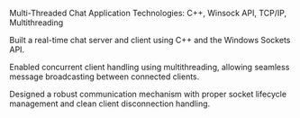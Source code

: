 Multi-Threaded Chat Application
Technologies: C++, Winsock API, TCP/IP, Multithreading

Built a real-time chat server and client using C++ and the Windows Sockets API.

Enabled concurrent client handling using multithreading, allowing seamless message broadcasting between connected clients.

Designed a robust communication mechanism with proper socket lifecycle management and clean client disconnection handling.

